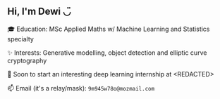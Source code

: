 ## Hi, I'm Dewi ◡̈

🎓 Education: MSc Applied Maths w/ Machine Learning and Statistics specialty

✨ Interests: Generative modelling, object detection and elliptic curve cryptography

🚀 Soon to start an interesting deep learning internship at \<REDACTED>

📫 Email (it's a relay/mask): `9m945w78o@mozmail.com`